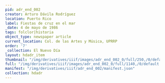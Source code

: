 ```yaml
---
pid: adr_end_002
creator: Arturo Dávila Rodríguez
location: Puerto Rico
label: Fiestas de cruz en el mar
_date: 4 de mayo de 1986
tags: folclor|historia
object_type: newspaper article
current_location: Col. de las Artes y Música, UPRRP
order: '7'
_collection: El Nuevo Día
layout: hdadr_item
thumbnail: "/img/derivatives/iiif/images/adr_end_002_0/full/250,/0/default.jpg"
full: "/img/derivatives/iiif/images/adr_end_002_0/full/1140,/0/default.jpg"
manifest: "/img/derivatives/iiif/adr_end_002/manifest.json"
collection: hdadr
---
```

